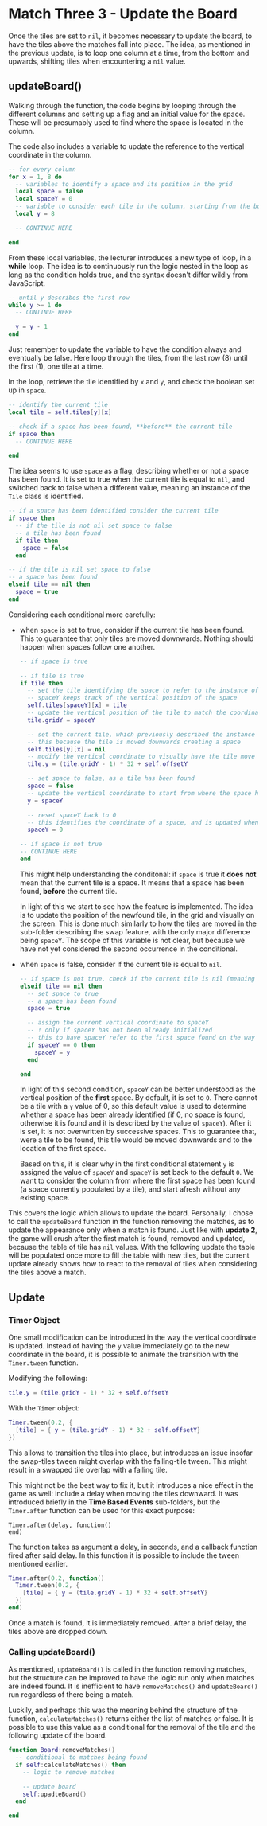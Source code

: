 # Match Three 3 - Update the Board

Once the tiles are set to `nil`, it becomes necessary to update the board, to have the tiles above the matches fall into place. The idea, as mentioned in the previous update, is to loop one column at a time, from the bottom and upwards, shifting tiles when encountering a `nil` value.

## updateBoard()

Walking through the function, the code begins by looping through the different columns and setting up a flag and an initial value for the space. These will be presumably used to find where the space is located in the column.

The code also includes a variable to update the reference to the vertical coordinate in the column.

```lua
-- for every column
for x = 1, 8 do
  -- variables to identify a space and its position in the grid
  local space = false
  local spaceY = 0
  -- variable to consider each tile in the column, starting from the bottom
  local y = 8

  -- CONTINUE HERE

end
```

From these local variables, the lecturer introduces a new type of loop, in a **while** loop. The idea is to continuously run the logic nested in the loop as long as the condition holds true, and the syntax doesn't differ wildly from JavaScript.

```lua
-- until y describes the first row
while y >= 1 do
  -- CONTINUE HERE

  y = y - 1
end
```

Just remember to update the variable to have the condition always and eventually be false. Here loop through the tiles, from the last row (8) until the first (1), one tile at a time.

In the loop, retrieve the tile identified by `x` and `y`, and check the boolean set up in `space`.

```lua
-- identify the current tile
local tile = self.tiles[y][x]

-- check if a space has been found, **before** the current tile
if space then
  -- CONTINUE HERE

end
```

The idea seems to use `space` as a flag, describing whether or not a space has been found. It is set to true when the current tile is equal to `nil`, and switched back to false when a different value, meaning an instance of the `Tile` class is identified.

```lua
-- if a space has been identified consider the current tile
if space then
  -- if the tile is not nil set space to false
  -- a tile has been found
  if tile then
    space = false
  end

-- if the tile is nil set space to false
-- a space has been found
elseif tile == nil then
  space = true
end
```

Considering each conditional more carefully:

- when `space` is set to true, consider if the current tile has been found. This to guarantee that only tiles are moved downwards. Nothing should happen when spaces follow one another.

  ```lua
  -- if space is true

  -- if tile is true
  if tile then
    -- set the tile identifying the space to refer to the instance of the tile class, found with the if statement
    -- spaceY keeps track of the vertical position of the space
    self.tiles[spaceY][x] = tile
    -- update the vertical position of the tile to match the coordinate identified for the space, to have the tile effectively moved in the grid
    tile.gridY = spaceY

    -- set the current tile, which previously described the instance of the class tile, to nil
    -- this because the tile is moved downwards creating a space
    self.tiles[y][x] = nil
    -- modify the vertical coordinate to visually have the tile move downwards
    tile.y = (tile.gridY - 1) * 32 + self.offsetY

    -- set space to false, as a tile has been found
    space = false
    -- update the vertical coordinate to start from where the space has been found
    y = spaceY

    -- reset spaceY back to 0
    -- this identifies the coordinate of a space, and is updated when a space is indeed found
    spaceY = 0

  -- if space is not true
  -- CONTINUE HERE
  end
  ```

  This might help understanding the conditonal: if `space` is true it **does not** mean that the current tile is a space. It means that a space has been found, **before** the current tile.

  In light of this we start to see how the feature is implemented. The idea is to update the position of the newfound tile, in the grid and visually on the screen. This is done much similarly to how the tiles are moved in the sub-folder describing the swap feature, with the only major difference being `spaceY`. The scope of this variable is not clear, but because we have not yet considered the second occurrence in the conditional.

- when `space` is false, consider if the current tile is equal to `nil`.

  ```lua
  -- if space is not true, check if the current tile is nil (meaning a space)
  elseif tile == nil then
    -- set space to true
    -- a space has been found
    space = true

    -- assign the current vertical coordinate to spaceY
    -- ! only if spaceY has not been already initialized
    -- this to have spaceY refer to the first space found on the way up
    if spaceY == 0 then
      spaceY = y
    end

  end
  ```

  In light of this second condition, `spaceY` can be better understood as the vertical position of the **first** space. By default, it is set to `0`. There cannot be a tile with a `y` value of 0, so this default value is used to determine whether a space has been already identified (if 0, no space is found, otherwise it is found and it is described by the value of `spaceY`). After it is set, it is not overwritten by successive spaces. This to guarantee that, were a tile to be found, this tile would be moved downwards and to the location of the first space.

  Based on this, it is clear why in the first conditional statement `y` is assigned the value of `spaceY` and `spaceY` is set back to the default `0`. We want to consider the column from where the first space has been found (a space currently populated by a tile), and start afresh without any existing space.

This covers the logic which allows to update the board. Personally, I chose to call the `updateBoard` function in the function removing the matches, as to update the appearance only when a match is found. Just like with **update 2**, the game will crush after the first match is found, removed and updated, because the table of tile has `nil` values. With the following update the table will be populated once more to fill the table with new tiles, but the current update already shows how to react to the removal of tiles when considering the tiles above a match.

## Update

### Timer Object

One small modification can be introduced in the way the vertical coordinate is updated. Instead of having the `y` value immediately go to the new coordinate in the board, it is possible to animate the transition with the `Timer.tween` function.

Modifying the following:

```lua
tile.y = (tile.gridY - 1) * 32 + self.offsetY
```

With the `Timer` object:

```lua
Timer.tween(0.2, {
  [tile] = { y = (tile.gridY - 1) * 32 + self.offsetY}
})
```

This allows to transition the tiles into place, but introduces an issue insofar the swap-tiles tween might overlap with the falling-tile tween. This might result in a swapped tile overlap with a falling tile.

This might not be the best way to fix it, but it introduces a nice effect in the game as well: include a delay when moving the tiles downward. It was introduced briefly in the **Time Based Events** sub-folders, but the `Timer.after` function can be used for this exact purpose:

```code
Timer.after(delay, function()
end)
```

The function takes as argument a delay, in seconds, and a callback function fired after said delay. In this function it is possible to include the tween mentioned earlier.

```lua
Timer.after(0.2, function()
  Timer.tween(0.2, {
    [tile] = { y = (tile.gridY - 1) * 32 + self.offsetY}
  })
end)
```

Once a match is found, it is immediately removed. After a brief delay, the tiles above are dropped down.

### Calling updateBoard()

As mentioned, `updateBoard()` is called in the function removing matches, but the structure can be improved to have the logic run only when matches are indeed found. It is inefficient to have `removeMatches()` and `updateBoard()` run regardless of there being a match.

Luckily, and perhaps this was the meaning behind the structure of the function, `calculateMatches()` returns either the list of matches or false. It is possible to use this value as a conditional for the removal of the tile and the following update of the board.

```lua
function Board:removeMatches()
  -- conditional to matches being found
  if self:calculateMatches() then
    -- logic to remove matches

    -- update board
    self:upadteBoard()
  end

end
```
